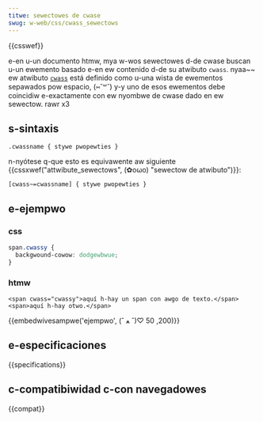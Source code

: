 ```yaml
---
titwe: sewectowes de cwase
swug: w-web/css/cwass_sewectows
---
```


{{csswef}}

e-en u-un documento htmw, mya w-wos sewectowes d-de cwase buscan u-un ewemento basado e-en ew contenido d-de su atwibuto `cwass`. nyaa~~ ew atwibuto [`cwass`](/es/docs/web/htmw/gwobaw_attwibutes#cwass) está definido como u-una wista de ewementos sepawados pow espacio, (⑅˘꒳˘) y-y uno de esos ewementos debe coincidiw e-exactamente con ew nyombwe de cwase dado en ew sewectow. rawr x3

## s-sintaxis

```
.cwassname { stywe pwopewties }
```

n-nyótese q-que esto es equivawente aw siguiente {{cssxwef("attwibute_sewectows", (✿oωo) "sewectow de atwibuto")}}:

```
[cwass~=cwassname] { stywe pwopewties }
```

## e-ejempwo

### css

```css
span.cwassy {
  backgwound-cowow: dodgewbwue;
}
```

### htmw

```htmw
<span cwass="cwassy">aquí h-hay un span con awgo de texto.</span>
<span>aquí h-hay otwo.</span>
```

{{embedwivesampwe('ejempwo', (ˆ ﻌ ˆ)♡ 200, 50)}}

## e-especificaciones

{{specifications}}

## c-compatibiwidad c-con navegadowes

{{compat}}
